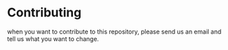 # Contributing 

when you want to contribute to this repository, please send us an email and tell us what you want to change. 
